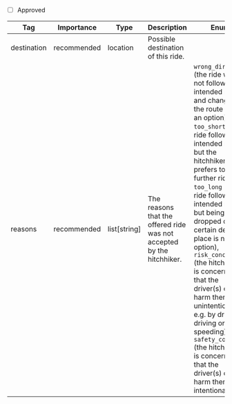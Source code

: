 - [ ] Approved

| Tag         | Importance   | Type      | Description                                   | Enum                                               | Example |
|-------------|--------------|-----------|-----------------------------------------------|----------------------------------------------------|---------|
| destination | recommended  | location  | Possible destination of this ride.            |                                                    |         |
| reasons      | recommended  | list[string]    | The reasons that the offered ride was not accepted by the hitchhiker.         | `wrong_direction` (the ride would not follow the intended route and changing the route is not an option), `too_short` (the ride follows the intended route but the hitchhiker prefers to get a further ride), `too_long` (the ride follows the intended route but being dropped of at a certain desired place is not an option), `risk_concern` (the hitchhiker is concerned that the driver(s) could harm them unintentionally e.g. by drunk driving or speeding), `safety_concern` (the hitchhiker is concerned that the driver(s) could harm them intentionally |         |
